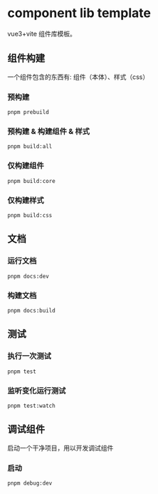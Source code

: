 <!--
 * @Author: Linyer honeyliner@163.com
 * @Date: 2023-08-15 14:53:45
 * @LastEditors: Linyer honeyliner@163.com
 * @LastEditTime: 2023-10-12 13:34:52
 * @FilePath: /vite-vue3-components/README.md
 * @Description:
-->

# component lib template

vue3+vite 组件库模板。

## 组件构建

一个组件包含的东西有: 组件（本体）、样式（css）

### 预构建

```shell
pnpm prebuild
```

### 预构建 & 构建组件 & 样式

```shell
pnpm build:all
```

### 仅构建组件

```shell
pnpm build:core
```

### 仅构建样式

```shell
pnpm build:css
```

## 文档

### 运行文档

```shell
pnpm docs:dev
```

### 构建文档

```shell
pnpm docs:build
```

## 测试

### 执行一次测试

```shell
pnpm test
```

### 监听变化运行测试

```shell
pnpm test:watch
```

## 调试组件

启动一个干净项目，用以开发调试组件

### 启动

```shell
pnpm debug:dev
```
